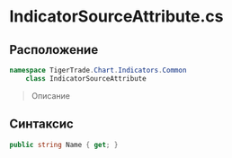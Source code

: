 
# IndicatorSourceAttribute.cs
## Расположение
```csharp
namespace TigerTrade.Chart.Indicators.Common  
    class IndicatorSourceAttribute
```

> Описание

## Синтаксис
```csharp
public string Name { get; }
```
